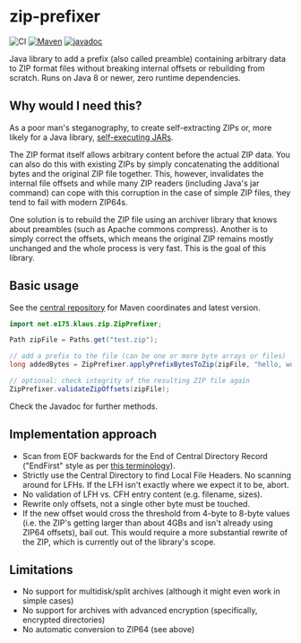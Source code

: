 # zip-prefixer

![CI](https://github.com/KlausBrunner/zip-prefixer/workflows/CI/badge.svg) [![Maven](https://img.shields.io/maven-central/v/net.e175.klaus/zip-prefixer?color=dodgerblue)](https://central.sonatype.com/search?q=zip-prefixer&namespace=net.e175.klaus)
[![javadoc](https://javadoc.io/badge2/net.e175.klaus/zip-prefixer/javadoc.svg)](https://javadoc.io/doc/net.e175.klaus/zip-prefixer)

Java library to add a prefix (also called preamble) containing arbitrary data to ZIP format files without breaking internal offsets or rebuilding from scratch. Runs on Java 8 or newer, zero runtime dependencies.

## Why would I need this?

As a poor man's steganography, to create self-extracting ZIPs or, more likely for a Java library, [self-executing JARs](https://skife.org/java/unix/2011/06/20/really_executable_jars.html).

The ZIP format itself allows arbitrary content before the actual ZIP data. You can also do this with existing ZIPs 
by simply concatenating the additional bytes and the original ZIP file together. This, however, invalidates the internal file 
offsets and while many ZIP readers (including Java's jar command) can cope with this corruption in the case of simple 
ZIP files, they tend to fail with modern ZIP64s. 

One solution is to rebuild the ZIP file using an archiver library that knows about preambles (such as Apache commons compress). 
Another is to simply correct the offsets, which means the original ZIP remains mostly unchanged and the whole process 
is very fast. This is the goal of this library.

## Basic usage

See the [central repository](https://central.sonatype.com/search?q=zip-prefixer&namespace=net.e175.klaus) for Maven coordinates and latest version.

````java
import net.e175.klaus.zip.ZipPrefixer;

Path zipFile = Paths.get("test.zip");

// add a prefix to the file (can be one or more byte arrays or files)
long addedBytes = ZipPrefixer.applyPrefixBytesToZip(zipFile, "hello, world".getBytes(StandardCharsets.UTF_8));

// optional: check integrity of the resulting ZIP file again
ZipPrefixer.validateZipOffsets(zipFile);
````
Check the Javadoc for further methods.

## Implementation approach

- Scan from EOF backwards for the End of Central Directory Record ("EndFirst" style as per [this terminology](https://gynvael.coldwind.pl/?id=682)). 
- Strictly use the Central Directory to find Local File Headers. No scanning around for LFHs. If the LFH isn't exactly where we expect it to be, abort.
- No validation of LFH vs. CFH entry content (e.g. filename, sizes).
- Rewrite only offsets, not a single other byte must be touched.
- If the new offset would cross the threshold from 4-byte to 8-byte values (i.e. the ZIP's getting larger than about 4GBs and isn't already using ZIP64 offsets), bail out. This would require a more substantial rewrite of the ZIP, which is currently out of the library's scope.

## Limitations

- No support for multidisk/split archives (although it might even work in simple cases)
- No support for archives with advanced encryption (specifically, encrypted directories)
- No automatic conversion to ZIP64 (see above)
